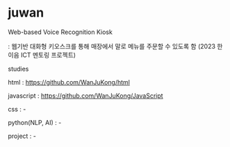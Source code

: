 # juwan
Web-based Voice Recognition Kiosk

: 웹기반 대화형 키오스크를 통해 매장에서 말로 메뉴를 주문할 수 있도록 함 (2023 한이음 ICT 멘토링 프로젝트)


studies

html : https://github.com/WanJuKong/html

javascript : https://github.com/WanJuKong/JavaScript

css : -

python(NLP, AI) : -


project : -
